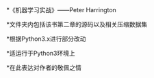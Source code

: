 *《机器学习实战》——Peter Harrington

*文件夹内包括该书第二章的源码以及相关压缩数据集

*根据Python3.x进行部分改动

*适运行于Python3环境上

*在此表达对作者的敬佩之情
